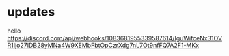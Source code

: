 # updates
hello
https://discord.com/api/webhooks/1083681955339587614/IguWifceNx31OVR1Ijo27IDB28yMNa4W9XEMbFbtOpCzrXdg7nL7Ot9nfFQ7A2F1-MKx
